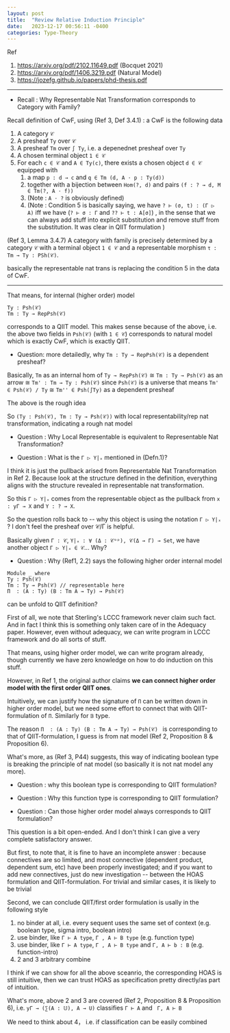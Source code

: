 ```yaml
---
layout: post
title:  "Review Relative Induction Principle"
date:   2023-12-17 00:56:11 -0400
categories: Type-Theory
---
```


Ref
1. https://arxiv.org/pdf/2102.11649.pdf (Bocquet 2021)
2. https://arxiv.org/pdf/1406.3219.pdf  (Natural Model)
3. https://jozefg.github.io/papers/phd-thesis.pdf 

***

* Recall : Why Representable Nat Transformation corresponds to Category with Family?

Recall definition of CwF, using (Ref 3, Def 3.4.1) : 
a CwF is the following data 
1. A category `𝒞`
2. A presheaf `Ty` over `𝒞`
3. A presheaf `Tm` over `∫ Ty`, i.e. a depenednet presheaf over `Ty`
4. A chosen terminal object `1 ∈ 𝒞`
5. For each `c ∈ 𝒞` and `A ∈ Ty(c)`, there exists a chosen object `d ∈ 𝒞` equipped with 
   1. a map `p : d → c` and `q ∈ Tm (d, A ⋅ p : Ty(d))` 
   2. together with a bijection between `Hom(?, d)` and pairs `(f : ? → d, M ∈ Tm(?, A ⋅ f))`
   3. (Note : `A ⋅ ?` is obviously defined)
   4. (Note : Condition 5 is basically saying, we have `? ⊢ (σ, t) : (Γ ▷ A)` iff we have (`? ⊢ σ : Γ` and `?? ⊢ t : A[σ]`) , in the sense that we can always add stuff into explicit substitution and remove stuff from the substitution. It was clear in QIIT formulation )

(Ref 3, Lemma 3.4.7) A category with family is precisely determined by a category `𝒞` with a
terminal object `1 ∈ 𝒞` and a representable morphism `τ : Tm → Ty : PSh(𝒞)`.


basically the representable nat trans is replacing the condition 5 in the data of CwF.

***
That means, for internal (higher order) model 

```
Ty : Psh(𝒞)
Tm : Ty → RepPsh(𝒞)
```

corresponds to a QIIT model. This makes sense because of the above, i.e. the above two fields in `Psh(𝒞)` (with `1 ∈ 𝒞`)
corresponds to natural model which is exactly CwF, which is exactly QIIT.

* Question: more detailedly, why `Tm : Ty → RepPsh(𝒞)` is a dependent presheaf?

Basically, `Tm` as an internal hom of `Ty → RepPsh(𝒞)` 
≅ `Tm : Ty → Psh(𝒞)` as an arrow 
≅ `Tm' : Tm → Ty : Psh(𝒞)` since `Psh(𝒞)` is a universe
that means `Tm' ∈ Psh(𝒞) / Ty` ≅ `Tm'' ∈ Psh(∫Ty)` as a dependent presheaf

The above is the rough idea

So `(Ty : Psh(𝒞), Tm : Ty → Psh(𝒞))` with local representability/rep nat transformation, indicating a rough nat model

* Question : Why Local Representable is equivalent to Representable Nat Transformation?

* Question : What is the `Γ ▷ Y|ₓ` mentioned in (Defn.1)?

I think it is just the pullback arised from Representable Nat Transformation in Ref 2. Because look at the structure
defined in the definition, everything aligns with the structure revealed in representable nat transformation.

So this `Γ ▷ Y|ₓ` comes from the representable object as the pullback from `x : yΓ → X` and `Y : ? → X`. 

So the question rolls back to -- why this object is using the notation `Γ ▷ Y|ₓ` ? I don't feel the presheaf over 𝒞/Γ is helpful.

Basically given `Γ : 𝒞`, `Y|ₓ : ∀ (Δ : 𝒞ᵒᵖ), 𝒞(Δ → Γ) → Set`, we have another object `Γ ▷ Y|ₓ ∈ 𝒞`... Why?

* Question : Why (Ref1, 2.2) says the following higher order internal model
```
Module _ where
Ty : Psh(𝒞)
Tm : Ty → Psh(𝒞) // representable here
Π  : (A : Ty) (B : Tm A → Ty) → Psh(𝒞) 

```
can be unfold to QIIT definition?

First of all, we note that Sterling's LCCC framework never claim such fact. And in fact I think this is something
only taken care of in the Adequacy paper. However, even without adequacy, we can write program in LCCC framework
and do all sorts of stuff.

That means, using higher order model, we can write program already, though currently we have zero knowledge on how to 
do induction on this stuff. 

However, in Ref 1, the original author claims **we can connect higher order model with the first order QIIT ones**.

Intuitively, we can justify how the signature of `Π` can be written down in higher order model, 
but we need some effort to connect that with QIIT-formulation of `Π`. Similarly for `𝔹` type.

The reason `Π  : (A : Ty) (B : Tm A → Ty) → Psh(𝒞) ` is corresponding to that of QIIT-formulation, I guess is from nat model
(Ref 2, Proposition 8 & Proposition 6). 

What's more, as (Ref 3, P44) suggests, this way of indicating boolean type is breaking the principle of nat model (so basically it is not nat model any more).

* Question : why this boolean type is corresponding to QIIT formulation?

* Question : Why this function type is corresponding to QIIT formulation?



* Question : Can those higher order model always corresponds to QIIT formulation?

This question is a bit open-ended. And I don't think I can give a very complete satisfactory answer.

But first, to note that, it is fine to have an incomplete answer : because connectives are so limited, and most
connective (dependent product, dependent sum, etc) have been properly investigated; and if you want to 
add new connectives, just do new investigation -- between the HOAS formulation and QIIT-formulation. For trivial and
similar cases, it is likely to be trivial

Second, we can conclude QIIT/first order formulation is usally in the following style
1. no binder at all, i.e. every sequent uses the same set of context (e.g. boolean type, sigma intro, boolean intro)
2. use binder, like `Γ ⊢ A type`, `Γ , A ⊢ B type` (e.g. function type)
3. use binder, like `Γ ⊢ A type`, `Γ , A ⊢ B type` and `Γ, A ⊢ b : B` (e.g. function-intro)
4. 2 and 3 arbitrary combine

I think if we can show for all the above sceanrio, the corresponding HOAS is still intuitive, then we can trust
HOAS as specification pretty directly/as part of intuition.

What's more, above 2 and 3 are covered (Ref 2, Proposition 8 & Proposition 6), 
i.e. `yΓ → (∑(A : 𝕌), A → U)` classifies `Γ ⊢ A` and ` Γ, A ⊢ B` 

We need to think about 4， i.e. if classification can be easily combined

